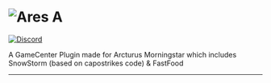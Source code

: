 # ![Ares A](https://i.imgur.com/1zelxEp.png)

[![Discord](https://img.shields.io/discord/683417203546128387?color=%237289DA&label=Discord)](https://discord.gg/ZGWc4g)

A GameCenter Plugin made for Arcturus Morningstar which includes SnowStorm (based on capostrikes code) & FastFood

---